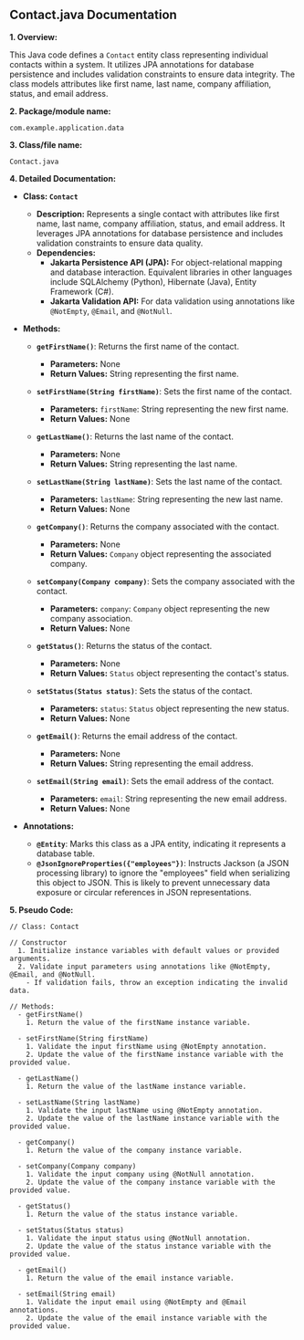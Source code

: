 ## Contact.java Documentation

**1. Overview:**

This Java code defines a `Contact` entity class representing individual contacts within a system. It utilizes JPA annotations for database persistence and includes validation constraints to ensure data integrity. The class models attributes like first name, last name, company affiliation, status, and email address. 

**2. Package/module name:**

`com.example.application.data`

**3. Class/file name:**

`Contact.java`

**4. Detailed Documentation:**


* **Class: `Contact`**
    -  **Description:** Represents a single contact with attributes like first name, last name, company affiliation, status, and email address. It leverages JPA annotations for database persistence and includes validation constraints to ensure data quality.
    -  **Dependencies:** 
        - **Jakarta Persistence API (JPA):** For object-relational mapping and database interaction. Equivalent libraries in other languages include SQLAlchemy (Python), Hibernate (Java), Entity Framework (C#).
        - **Jakarta Validation API:** For data validation using annotations like `@NotEmpty`, `@Email`, and `@NotNull`.

* **Methods:**

    -  **`getFirstName()`**: Returns the first name of the contact.
        - **Parameters:** None
        - **Return Values:** String representing the first name.

    -  **`setFirstName(String firstName)`**: Sets the first name of the contact.
        - **Parameters:** `firstName`: String representing the new first name.
        - **Return Values:** None

    -  **`getLastName()`**: Returns the last name of the contact.
        - **Parameters:** None
        - **Return Values:** String representing the last name.

    -  **`setLastName(String lastName)`**: Sets the last name of the contact.
        - **Parameters:** `lastName`: String representing the new last name.
        - **Return Values:** None

    -  **`getCompany()`**: Returns the company associated with the contact.
        - **Parameters:** None
        - **Return Values:** `Company` object representing the associated company.

    -  **`setCompany(Company company)`**: Sets the company associated with the contact.
        - **Parameters:** `company`: `Company` object representing the new company association.
        - **Return Values:** None

    -  **`getStatus()`**: Returns the status of the contact.
        - **Parameters:** None
        - **Return Values:** `Status` object representing the contact's status.

    -  **`setStatus(Status status)`**: Sets the status of the contact.
        - **Parameters:** `status`: `Status` object representing the new status.
        - **Return Values:** None

    -  **`getEmail()`**: Returns the email address of the contact.
        - **Parameters:** None
        - **Return Values:** String representing the email address.

    -  **`setEmail(String email)`**: Sets the email address of the contact.
        - **Parameters:** `email`: String representing the new email address.
        - **Return Values:** None

* **Annotations:**

    - **`@Entity`**: Marks this class as a JPA entity, indicating it represents a database table.
    - **`@JsonIgnoreProperties({"employees"})`**:  Instructs Jackson (a JSON processing library) to ignore the "employees" field when serializing this object to JSON. This is likely to prevent unnecessary data exposure or circular references in JSON representations.

**5. Pseudo Code:**



```
// Class: Contact

// Constructor
  1. Initialize instance variables with default values or provided arguments.
  2. Validate input parameters using annotations like @NotEmpty, @Email, and @NotNull.
    - If validation fails, throw an exception indicating the invalid data.

// Methods:
  - getFirstName()
    1. Return the value of the firstName instance variable.

  - setFirstName(String firstName)
    1. Validate the input firstName using @NotEmpty annotation.
    2. Update the value of the firstName instance variable with the provided value.

  - getLastName()
    1. Return the value of the lastName instance variable.

  - setLastName(String lastName)
    1. Validate the input lastName using @NotEmpty annotation.
    2. Update the value of the lastName instance variable with the provided value.

  - getCompany()
    1. Return the value of the company instance variable.

  - setCompany(Company company)
    1. Validate the input company using @NotNull annotation.
    2. Update the value of the company instance variable with the provided value.

  - getStatus()
    1. Return the value of the status instance variable.

  - setStatus(Status status)
    1. Validate the input status using @NotNull annotation.
    2. Update the value of the status instance variable with the provided value.

  - getEmail()
    1. Return the value of the email instance variable.

  - setEmail(String email)
    1. Validate the input email using @NotEmpty and @Email annotations.
    2. Update the value of the email instance variable with the provided value.



```




